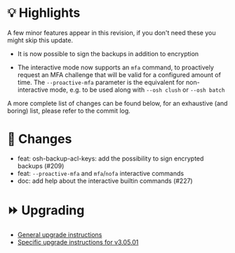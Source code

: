 # :bulb: Highlights

A few minor features appear in this revision, if you don't need these you might skip this update.

- It is now possible to sign the backups in addition to encryption

- The interactive mode now supports an ``mfa`` command, to proactively request an MFA challenge that will be valid for a configured amount of time. The ``--proactive-mfa`` parameter is the equivalent for non-interactive mode, e.g. to be used along with `--osh clush` or `--osh batch`

A more complete list of changes can be found below, for an exhaustive (and boring) list, please refer to the commit log.

# :pushpin: Changes

- feat: osh-backup-acl-keys: add the possibility to sign encrypted backups (#209)
- feat: ``--proactive-mfa`` and ``mfa``/``nofa`` interactive commands
- doc: add help about the interactive builtin commands (#227)

# :fast_forward: Upgrading

- [General upgrade instructions](https://ovh.github.io/the-bastion/installation/upgrading.html)
- [Specific upgrade instructions for v3.05.01](https://ovh.github.io/the-bastion/installation/upgrading.html#v3-05-01-2021-09-22)
